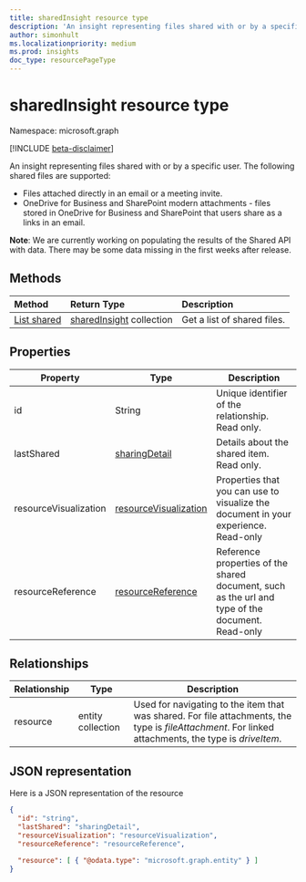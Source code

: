 ```yaml
---
title: sharedInsight resource type
description: 'An insight representing files shared with or by a specific user. The following shared files are supported:'
author: simonhult
ms.localizationpriority: medium
ms.prod: insights
doc_type: resourcePageType
---
```


# sharedInsight resource type

Namespace: microsoft.graph

[!INCLUDE [beta-disclaimer](../../includes/beta-disclaimer.md)]

An insight representing files shared with or by a specific user. The following shared files are supported:

- Files attached directly in an email or a meeting invite.
- OneDrive for Business and SharePoint modern attachments - files stored in OneDrive for Business and SharePoint that users share as a links in an email.

**Note**: We are currently working on populating the results of the Shared API with data. There may be some data missing in the first weeks after release.

## Methods

| Method                                        | Return Type                                    | Description                 |
| :-------------------------------------------- | :--------------------------------------------- | :-------------------------- |
| [List shared](../api/insights-list-shared.md) | [sharedInsight](insights-shared.md) collection | Get a list of shared files. |

## Properties

| Property              | Type                                                       | Description                                                                                      |
| --------------------- | ---------------------------------------------------------- | ------------------------------------------------------------------------------------------------ |
| id                    | String                                                     | Unique identifier of the relationship. Read only.                                                |
| lastShared            | [sharingDetail](insights-sharingdetail.md)                 | Details about the shared item. Read only.                                                        |
| resourceVisualization | [resourceVisualization](insights-resourcevisualization.md) | Properties that you can use to visualize the document in your experience. Read-only              |
| resourceReference     | [resourceReference](insights-resourcereference.md)         | Reference properties of the shared document, such as the url and type of the document. Read-only |

## Relationships

| Relationship | Type              | Description                                                                                                                                           |
| ------------ | ----------------- | ----------------------------------------------------------------------------------------------------------------------------------------------------- |
| resource     | entity collection | Used for navigating to the item that was shared. For file attachments, the type is *fileAttachment*. For linked attachments, the type is *driveItem*. |

## JSON representation

Here is a JSON representation of the resource

<!--{
  "blockType":"resource",
  "keyProperty": "id",
  "@odata.type": "microsoft.graph.sharedInsight"
}-->

```json
{
  "id": "string",
  "lastShared": "sharingDetail",
  "resourceVisualization": "resourceVisualization",
  "resourceReference": "resourceReference",
  
  "resource": [ { "@odata.type": "microsoft.graph.entity" } ]
}
```
